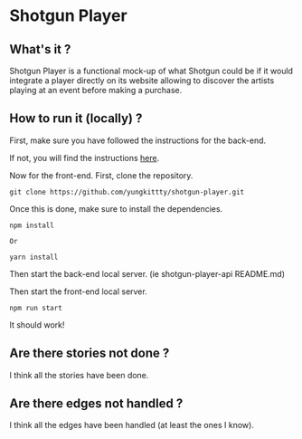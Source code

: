 # Shotgun Player

## What's it ?

Shotgun Player is a functional mock-up of what Shotgun could be if it would integrate a player directly on its website allowing to discover the artists playing at an event before making a purchase.

## How to run it (locally) ?

First, make sure you have followed the instructions for the back-end.  

If not, you will find the instructions [here](https://github.com/yungkittty/shotgun-player-api/blob/master/README.md).  

Now for the front-end. First, clone the repository.  

```
git clone https://github.com/yungkittty/shotgun-player.git
```

Once this is done, make sure to install the dependencies.  

```
npm install

Or

yarn install

```

Then start the back-end local server. (ie shotgun-player-api README.md)  

Then start the front-end local server.  

```
npm run start
```

It should work!  

## Are there stories not done ?

I think all the stories have been done.

## Are there edges not handled ?

I think all the edges have been handled (at least the ones I know).

